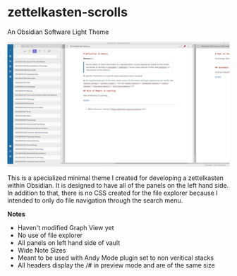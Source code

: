 # zettelkasten-scrolls
An Obsidian Software Light Theme

![light theme](./screenshot.png)

This is a specialized minimal theme I created for developing a zettelkasten within Obsidian. It is designed to have all of the panels on the left hand side. In addition to that, there is no CSS created for the file explorer because I intended to only do file navigation through the search menu. 

**Notes**
* Haven't modified Graph View yet
* No use of file explorer
* All panels on left hand side of vault
* Wide Note Sizes
* Meant to be used with Andy Mode plugin set to non veritical stacks
* All headers display the /# in preview mode and are of the same size
